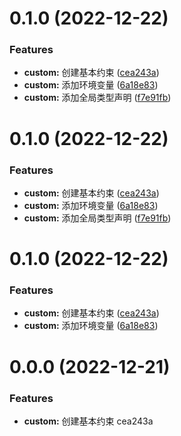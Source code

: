 # 0.1.0 (2022-12-22)

### Features

- **custom:** 创建基本约束 ([cea243a](https://github.com/sasuu/vue3-ts-admin/commit/cea243aff91b67a4f84fc1c2e56f3b28abab03f2))
- **custom:** 添加环境变量 ([6a18e83](https://github.com/sasuu/vue3-ts-admin/commit/6a18e839b6cdb95e5a4ef5d36a78a97a907d12aa))
- **custom:** 添加全局类型声明 ([f7e91fb](https://github.com/sasuu/vue3-ts-admin/commit/f7e91fbe137e9b3a22cf3f541793e7eb5646d562))

# 0.1.0 (2022-12-22)

### Features

- **custom:** 创建基本约束 ([cea243a](https://github.com/sasuu/vue3-ts-admin/commit/cea243aff91b67a4f84fc1c2e56f3b28abab03f2))
- **custom:** 添加环境变量 ([6a18e83](https://github.com/sasuu/vue3-ts-admin/commit/6a18e839b6cdb95e5a4ef5d36a78a97a907d12aa))
- **custom:** 添加全局类型声明 ([f7e91fb](https://github.com/sasuu/vue3-ts-admin/commit/f7e91fbe137e9b3a22cf3f541793e7eb5646d562))

# 0.1.0 (2022-12-22)

### Features

- **custom:** 创建基本约束 ([cea243a](https://github.com/sasuu/vue3-ts-admin/commit/cea243aff91b67a4f84fc1c2e56f3b28abab03f2))
- **custom:** 添加环境变量 ([6a18e83](https://github.com/sasuu/vue3-ts-admin/commit/6a18e839b6cdb95e5a4ef5d36a78a97a907d12aa))

# 0.0.0 (2022-12-21)

### Features

- **custom:** 创建基本约束 cea243a
